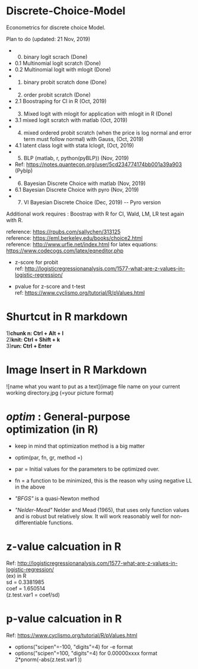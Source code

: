 # Discrete-Choice-Model
Econometrics for discrete choice Model.

Plan to do (updated: 21 Nov, 2019)  

* 0. binary logit scrach (Done)  
* 0.1 Multinomial logit scratch (Done)  
* 0.2 Multinomial logit with mlogit (Done)  
* 1. binary probit scratch done (Done)  
* 2. order probit scratch (Done)  
* 2.1 Boostraping for CI in R (Oct, 2019)
* 3. Mixed logit with mlogit for application with mlogit in R (Done)  
* 3.1 mixed logit scratch with matlab (Oct, 2019)  
* 4. mixed ordered probit scratch (when the price is log normal and error term must follow normal) with Gauss, (Oct, 2019)  
* 4.1 latent class logit with stata lclogit, (Oct, 2019)  
* 5. BLP (matlab, r, python(pyBLP)) (Nov, 2019)    
* Ref: https://notes.quantecon.org/user/5cd234774174bb001a39a903  (Pyblp)
* 6. Bayesian Discrete Choice with matlab (Nov, 2019)  
* 6.1 Bayesian Discrete Choice with pyro (Nov, 2019)  
* 7. VI Bayesian Discrete Choice (Dec, 2019) -- Pyro version 

Additional work requires : Boostrap with R for CI, Wald, LM, LR test again with R.

reference: https://rpubs.com/sallychen/313125  
reference: https://eml.berkeley.edu/books/choice2.html  
reference: http://www.urfie.net/index.html
for latex equations: https://www.codecogs.com/latex/eqneditor.php  

* z-score for probit  
ref: http://logisticregressionanalysis.com/1577-what-are-z-values-in-logistic-regression/  

* pvalue for z-score and t-test  
ref: https://www.cyclismo.org/tutorial/R/pValues.html  

# Shurtcut in R markdown 
1)**chunk n: Ctrl + Alt + I**    
2)**knit: Ctrl + Shift + k**    
3)**run: Ctrl + Enter**    

# Image Insert in R Markdown

![name what you want to put as a text](image file name on your current working directory.jpg (=your picture format)


# *optim* : General-purpose optimization (in R)
* keep in mind that optimization method is a big matter

* optim(par, fn, gr, method =)

* par = Initial values for the parameters to be optimized over.

* fn = a function to be minimized, this is the reason why using negative LL in the above

* *"BFGS"* is a quasi-Newton method

* *"Nelder-Mead"* Nelder and Mead (1965), that uses only function values and is robust but   relatively slow. It will work reasonably well for non-differentiable functions.


# z-value calcuation in R
Ref: http://logisticregressionanalysis.com/1577-what-are-z-values-in-logistic-regression/  
(ex) in R  
sd = 0.3381985  
coef = 1.650514  
(z.test.var1 =  coef/sd)  


# p-value calcuation in R  
Ref: https://www.cyclismo.org/tutorial/R/pValues.html    
* options("scipen"=-100, "digits"=4) for -e format  
* options("scipen"=100, "digits"=4) for 0.00000xxxx format  
2*pnorm(-abs(z.test.var1 ))
